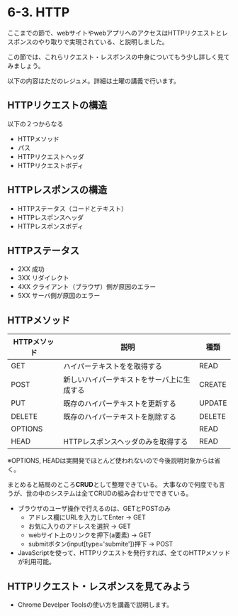 # 6-3. HTTP
ここまでの節で、webサイトやwebアプリへのアクセスはHTTPリクエストとレスポンスのやり取りで実現されている、と説明しました。

この節では、これらリクエスト・レスポンスの中身についてもう少し詳しく見てみましょう。

以下の内容はただのレジュメ。詳細は土曜の講義で行います。

## HTTPリクエストの構造
以下の２つからなる
- HTTPメソッド
- パス
- HTTPリクエストヘッダ
- HTTPリクエストボディ

## HTTPレスポンスの構造
- HTTPステータス（コードとテキスト）
- HTTPレスポンスヘッダ
- HTTPレスポンスボディ

## HTTPステータス
- 2XX 成功
- 3XX リダイレクト
- 4XX クライアント（ブラウザ）側が原因のエラー
- 5XX サーバ側が原因のエラー

## HTTPメソッド
| HTTPメソッド | 説明 | 種類 |
| -- | -- | -- |
| GET | ハイパーテキストをを取得する | READ |
| POST | 新しいハイパーテキストをサーバ上に生成する | CREATE |
| PUT | 既存のハイパーテキストを更新する | UPDATE |
| DELETE | 既存のハイパーテキストを削除する | DELETE |
| OPTIONS |  | READ |
| HEAD | HTTPレスポンスヘッダのみを取得する | READ |

※OPTIONS, HEADは実開発でほとんど使われないので今後説明対象からは省く。

まとめると結局のところ**CRUD**として整理できている。
大事なので何度でも言うが、世の中のシステムは全てCRUDの組み合わせでできている。

- ブラウザのユーザ操作で行えるのは、GETとPOSTのみ
    - アドレス欄にURLを入力してEnter          -> GET
    - お気に入りのアドレスを選択              -> GET
    - webサイト上のリンクを押下(a要素)        -> GET
    - submitボタン(input[type='submite'])押下 -> POST
- JavaScriptを使って、HTTPリクエストを発行すれば、全てのHTTPメソッドが利用可能。


## HTTPリクエスト・レスポンスを見てみよう
- Chrome Develper Toolsの使い方を講義で説明します。

